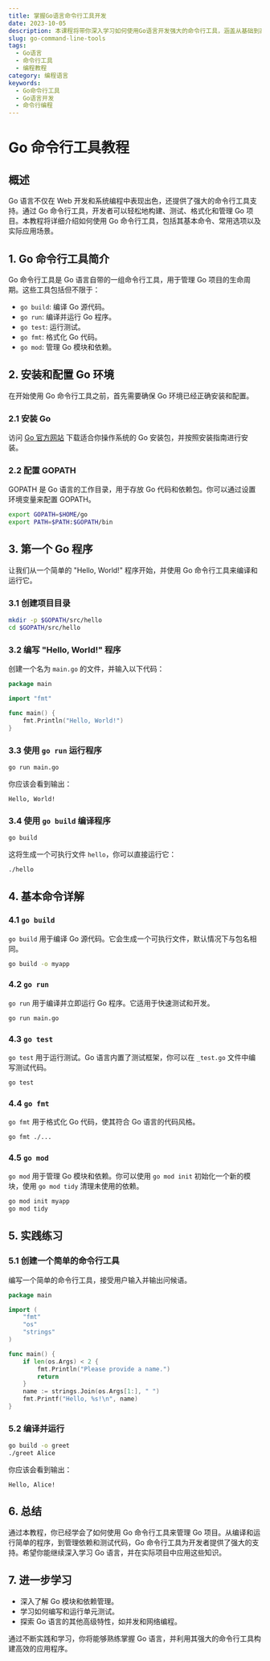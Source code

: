 ```yaml
---
title: 掌握Go语言命令行工具开发
date: 2023-10-05
description: 本课程将带你深入学习如何使用Go语言开发强大的命令行工具，涵盖从基础到高级的开发技巧。
slug: go-command-line-tools
tags:
  - Go语言
  - 命令行工具
  - 编程教程
category: 编程语言
keywords:
  - Go命令行工具
  - Go语言开发
  - 命令行编程
---
```


# Go 命令行工具教程

## 概述

Go 语言不仅在 Web 开发和系统编程中表现出色，还提供了强大的命令行工具支持。通过 Go 命令行工具，开发者可以轻松地构建、测试、格式化和管理 Go 项目。本教程将详细介绍如何使用 Go 命令行工具，包括其基本命令、常用选项以及实际应用场景。

## 1. Go 命令行工具简介

Go 命令行工具是 Go 语言自带的一组命令行工具，用于管理 Go 项目的生命周期。这些工具包括但不限于：

- `go build`: 编译 Go 源代码。
- `go run`: 编译并运行 Go 程序。
- `go test`: 运行测试。
- `go fmt`: 格式化 Go 代码。
- `go mod`: 管理 Go 模块和依赖。

## 2. 安装和配置 Go 环境

在开始使用 Go 命令行工具之前，首先需要确保 Go 环境已经正确安装和配置。

### 2.1 安装 Go

访问 [Go 官方网站](https://golang.org/dl/) 下载适合你操作系统的 Go 安装包，并按照安装指南进行安装。

### 2.2 配置 GOPATH

GOPATH 是 Go 语言的工作目录，用于存放 Go 代码和依赖包。你可以通过设置环境变量来配置 GOPATH。

```bash
export GOPATH=$HOME/go
export PATH=$PATH:$GOPATH/bin
```

## 3. 第一个 Go 程序

让我们从一个简单的 "Hello, World!" 程序开始，并使用 Go 命令行工具来编译和运行它。

### 3.1 创建项目目录

```bash
mkdir -p $GOPATH/src/hello
cd $GOPATH/src/hello
```

### 3.2 编写 "Hello, World!" 程序

创建一个名为 `main.go` 的文件，并输入以下代码：

```go
package main

import "fmt"

func main() {
    fmt.Println("Hello, World!")
}
```

### 3.3 使用 `go run` 运行程序

```bash
go run main.go
```

你应该会看到输出：

```
Hello, World!
```

### 3.4 使用 `go build` 编译程序

```bash
go build
```

这将生成一个可执行文件 `hello`，你可以直接运行它：

```bash
./hello
```

## 4. 基本命令详解

### 4.1 `go build`

`go build` 用于编译 Go 源代码。它会生成一个可执行文件，默认情况下与包名相同。

```bash
go build -o myapp
```

### 4.2 `go run`

`go run` 用于编译并立即运行 Go 程序。它适用于快速测试和开发。

```bash
go run main.go
```

### 4.3 `go test`

`go test` 用于运行测试。Go 语言内置了测试框架，你可以在 `_test.go` 文件中编写测试代码。

```bash
go test
```

### 4.4 `go fmt`

`go fmt` 用于格式化 Go 代码，使其符合 Go 语言的代码风格。

```bash
go fmt ./...
```

### 4.5 `go mod`

`go mod` 用于管理 Go 模块和依赖。你可以使用 `go mod init` 初始化一个新的模块，使用 `go mod tidy` 清理未使用的依赖。

```bash
go mod init myapp
go mod tidy
```

## 5. 实践练习

### 5.1 创建一个简单的命令行工具

编写一个简单的命令行工具，接受用户输入并输出问候语。

```go
package main

import (
    "fmt"
    "os"
    "strings"
)

func main() {
    if len(os.Args) < 2 {
        fmt.Println("Please provide a name.")
        return
    }
    name := strings.Join(os.Args[1:], " ")
    fmt.Printf("Hello, %s!\n", name)
}
```

### 5.2 编译并运行

```bash
go build -o greet
./greet Alice
```

你应该会看到输出：

```
Hello, Alice!
```

## 6. 总结

通过本教程，你已经学会了如何使用 Go 命令行工具来管理 Go 项目。从编译和运行简单的程序，到管理依赖和测试代码，Go 命令行工具为开发者提供了强大的支持。希望你能继续深入学习 Go 语言，并在实际项目中应用这些知识。

## 7. 进一步学习

- 深入了解 Go 模块和依赖管理。
- 学习如何编写和运行单元测试。
- 探索 Go 语言的其他高级特性，如并发和网络编程。

通过不断实践和学习，你将能够熟练掌握 Go 语言，并利用其强大的命令行工具构建高效的应用程序。